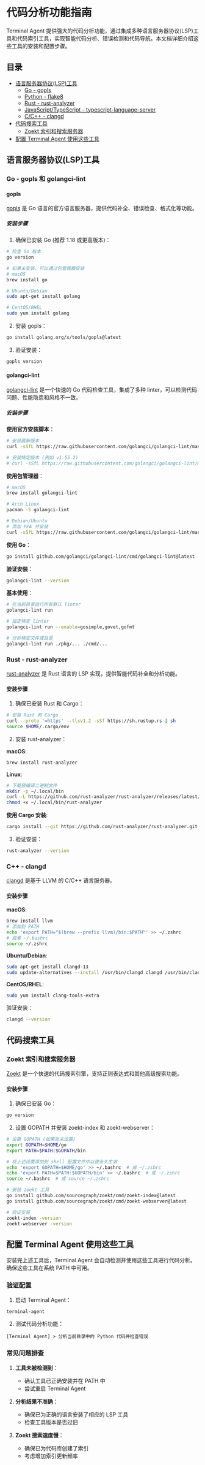 # 代码分析功能指南

Terminal Agent 提供强大的代码分析功能，通过集成多种语言服务器协议(LSP)工具和代码索引工具，实现智能代码分析、错误检测和代码导航。本文档详细介绍这些工具的安装和配置步骤。

## 目录

- [语言服务器协议(LSP)工具](#语言服务器协议lsp工具)
  - [Go - gopls](#go---gopls)
  - [Python - flake8](#python---flake8)
  - [Rust - rust-analyzer](#rust---rust-analyzer)
  - [JavaScript/TypeScript - typescript-language-server](#javascripttypescript---typescript-language-server)
  - [C/C++ - clangd](#cc---clangd)
- [代码搜索工具](#代码搜索工具)
  - [Zoekt 索引和搜索服务器](#zoekt-索引和搜索服务器)
- [配置 Terminal Agent 使用这些工具](#配置-terminal-agent-使用这些工具)

## 语言服务器协议(LSP)工具

### Go - gopls 和 golangci-lint

#### gopls

[gopls](https://github.com/golang/tools/tree/master/gopls) 是 Go 语言的官方语言服务器，提供代码补全、错误检查、格式化等功能。

##### 安装步骤

1. 确保已安装 Go (推荐 1.18 或更高版本)：

```bash
# 检查 Go 版本
go version

# 如果未安装，可以通过包管理器安装
# macOS
brew install go

# Ubuntu/Debian
sudo apt-get install golang

# CentOS/RHEL
sudo yum install golang
```

2. 安装 gopls：

```bash
go install golang.org/x/tools/gopls@latest
```

3. 验证安装：

```bash
gopls version
```

#### golangci-lint

[golangci-lint](https://github.com/golangci/golangci-lint) 是一个快速的 Go 代码检查工具，集成了多种 linter，可以检测代码问题、性能隐患和风格不一致。

##### 安装步骤

**使用官方安装脚本**：

```bash
# 安装最新版本
curl -sSfL https://raw.githubusercontent.com/golangci/golangci-lint/master/install.sh | sh -s -- -b $(go env GOPATH)/bin

# 安装特定版本 (例如 v1.55.2)
# curl -sSfL https://raw.githubusercontent.com/golangci/golangci-lint/master/install.sh | sh -s -- -b $(go env GOPATH)/bin v1.55.2
```

**使用包管理器**：

```bash
# macOS
brew install golangci-lint

# Arch Linux
pacman -S golangci-lint

# Debian/Ubuntu
# 添加 PPA 并安装
curl -sSfL https://raw.githubusercontent.com/golangci/golangci-lint/master/install.sh | sh -s -- -b /usr/local/bin
```

**使用 Go**：

```bash
go install github.com/golangci/golangci-lint/cmd/golangci-lint@latest
```

**验证安装**：

```bash
golangci-lint --version
```

**基本使用**：

```bash
# 在当前目录运行所有默认 linter
golangci-lint run

# 指定特定 linter
golangci-lint run --enable=gosimple,govet,gofmt

# 分析特定文件或目录
golangci-lint run ./pkg/... ./cmd/...
```


### Rust - rust-analyzer

[rust-analyzer](https://rust-analyzer.github.io/) 是 Rust 语言的 LSP 实现，提供智能代码补全和分析功能。

#### 安装步骤

1. 确保已安装 Rust 和 Cargo：

```bash
# 安装 Rust 和 Cargo
curl --proto '=https' --tlsv1.2 -sSf https://sh.rustup.rs | sh
source $HOME/.cargo/env
```

2. 安装 rust-analyzer：

**macOS**:
```bash
brew install rust-analyzer
```

**Linux**:
```bash
# 下载预编译二进制文件
mkdir -p ~/.local/bin
curl -L https://github.com/rust-analyzer/rust-analyzer/releases/latest/download/rust-analyzer-x86_64-unknown-linux-gnu.gz | gunzip -c - > ~/.local/bin/rust-analyzer
chmod +x ~/.local/bin/rust-analyzer
```

**使用 Cargo 安装**:
```bash
cargo install --git https://github.com/rust-analyzer/rust-analyzer.git rust-analyzer
```

3. 验证安装：

```bash
rust-analyzer --version
```



### C++ - clangd

[clangd](https://clangd.llvm.org/) 是基于 LLVM 的 C/C++ 语言服务器。

#### 安装步骤

**macOS**:
```bash
brew install llvm
# 添加到 PATH
echo 'export PATH="$(brew --prefix llvm)/bin:$PATH"' >> ~/.zshrc
# 或者 ~/.bashrc
source ~/.zshrc
```

**Ubuntu/Debian**:
```bash
sudo apt-get install clangd-13
sudo update-alternatives --install /usr/bin/clangd clangd /usr/bin/clangd-13 100
```

**CentOS/RHEL**:
```bash
sudo yum install clang-tools-extra
```

验证安装：
```bash
clangd --version
```

## 代码搜索工具

### Zoekt 索引和搜索服务器

[Zoekt](https://github.com/sourcegraph/zoekt) 是一个快速的代码搜索引擎，支持正则表达式和其他高级搜索功能。

#### 安装步骤

1. 确保已安装 Go：

```bash
go version
```

2. 设置 GOPATH 并安装 zoekt-index 和 zoekt-webserver：

```bash
# 设置 GOPATH (如果尚未设置)
export GOPATH=$HOME/go
export PATH=$PATH:$GOPATH/bin

# 将上述设置添加到 shell 配置文件中以便永久生效
echo 'export GOPATH=$HOME/go' >> ~/.bashrc  # 或 ~/.zshrc
echo 'export PATH=$PATH:$GOPATH/bin' >> ~/.bashrc  # 或 ~/.zshrc
source ~/.bashrc  # 或 source ~/.zshrc

# 安装 zoekt 工具
go install github.com/sourcegraph/zoekt/cmd/zoekt-index@latest
go install github.com/sourcegraph/zoekt/cmd/zoekt-webserver@latest

# 验证安装
zoekt-index -version
zoekt-webserver -version
```


## 配置 Terminal Agent 使用这些工具

安装完上述工具后，Terminal Agent 会自动检测并使用这些工具进行代码分析。确保这些工具在系统 PATH 中可用。

### 验证配置

1. 启动 Terminal Agent：

```bash
terminal-agent
```

2. 测试代码分析功能：

```
[Terminal Agent] > 分析当前目录中的 Python 代码并检查错误
```

### 常见问题排查

1. **工具未被检测到**：
   - 确认工具已正确安装并在 PATH 中
   - 尝试重启 Terminal Agent

2. **分析结果不准确**：
   - 确保已为正确的语言安装了相应的 LSP 工具
   - 检查工具版本是否过旧

3. **Zoekt 搜索速度慢**：
   - 确保已为代码库创建了索引
   - 考虑增加索引更新频率

